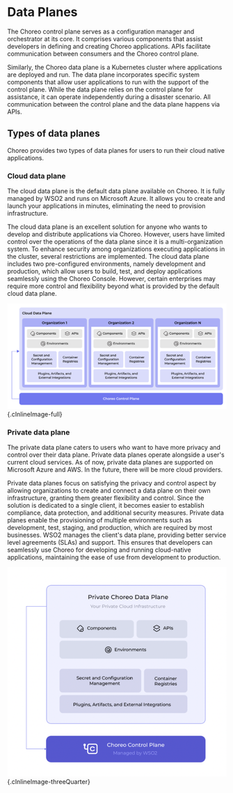 # Data Planes

The Choreo control plane serves as a configuration manager and orchestrator at its core. It comprises various components that assist developers in defining and creating Choreo applications. APIs facilitate communication between consumers and the Choreo control plane.

Similarly, the Choreo data plane is a Kubernetes cluster where applications are deployed and run. The data plane incorporates specific system components that allow user applications to run with the support of the control plane. While the data plane relies on the control plane for assistance, it can operate independently during a disaster scenario. All communication between the control plane and the data plane happens via APIs.


## Types of data planes

Choreo provides two types of data planes for users to run their cloud native applications.

### Cloud data plane

The cloud data plane is the default data plane available on Choreo. It is fully managed by WSO2 and runs on Microsoft Azure. It allows you to create and launch your applications in minutes, eliminating the need to provision infrastructure. 

The cloud data plane is an excellent solution for anyone who wants to develop and distribute applications via Choreo. However, users have limited control over the operations of the data plane since it is a multi-organization system. To enhance security among organizations executing applications in the cluster, several restrictions are implemented. The cloud data plane includes two pre-configured environments, namely development and production, which allow users to build, test, and deploy applications seamlessly using the Choreo Console. However, certain enterprises may require more control and flexibility beyond what is provided by the default cloud data plane. 

![SaaS data plane architecture](../assets/img/choreo-concepts/saas-data-plane-architecture.png){.cInlineImage-full}

### Private data plane

The private data plane caters to users who want to have more privacy and control over their data plane. Private data planes operate alongside a user's current cloud services. As of now, private data planes are supported on Microsoft Azure and AWS. In the future, there will be more cloud providers.

Private data planes focus on satisfying the privacy and control aspect by allowing organizations to create and connect a data plane on their own infrastructure, granting them greater flexibility and control. Since the solution is dedicated to a single client, it becomes easier to establish compliance, data protection, and additional security measures. Private data planes enable the provisioning of multiple environments such as development, test, staging, and production, which are required by most businesses. WSO2 manages the client's data plane, providing better service level agreements (SLAs) and support. This ensures that developers can seamlessly use Choreo for developing and running cloud-native applications, maintaining the ease of use from development to production.

![Private data plane architecture](../assets/img/choreo-concepts/private-data-plane-architecture.png){.cInlineImage-threeQuarter}
